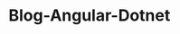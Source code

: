 # Blog-Angular-Dotnet
<!-- Account EndPoints
POST api/Account/register - create new user
POST api/Account/login - allows existing user login

Blog EndPoints
POST api/Blog - create new blog (needs auth)
GET api/Blog - gets all of blogs page by page
GET api/Blog/famous - get top 6 most talked about blogs
GET api/Blog/:id - get the given blog
GET api/Blog/user/:id - get all blogs by user
DELETE api/Blog/:id - delete existing blog (needs auth)

Blog Comment EndPoints
POST api/BlogComment - create new blog comment (needs auth)
DELETE api/BlogCommemt/:id - delete given blog comment (needs auth)
GET api/BlogComment/:Blogid - load all blog comments for a blog

Photo EDPS
POST api/Photo - upload photo (needs auth)
DELETE api/Photo - delete photo (needs auth)
GET api/Photo - get all of user's photo's (needs auth)
GET api/Photo/:id - get photo -->

<!-- Database Info:

Tables
Users
Blogs
BlogComments
Photo

Schemas
aggregate

Views
Blog
BlogComment

Types
AccountType
BlogCommentType
BlogType
PhotoType

Stored Procedures (Reusable SQL code invoked by API)
Account_GetByUsername
Account_Insert
Blog_Delete
Blog_Get
Blog_GetAll
Blog_GetAllFamous
Blog_GetByUserId
Blog_Upsert
BlogComment_Delete
BlogComment_GetAll
Photo_Delete
Photo_Get
Photo_GetByUserId
Photo_Insert -->